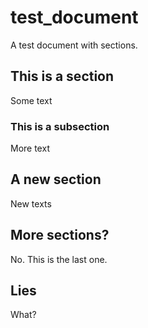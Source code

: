 # test_document
A test document with sections.

## This is a section
Some text

### This is a subsection
More text

## A new section
New texts

## More sections?
No.  This is the last one.

## Lies
What?
